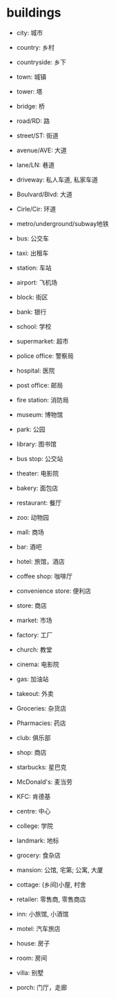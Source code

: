 # buildings

-   city: 城市
-   country: 乡村
-   countryside: 乡下
-   town: 城镇
-   tower: 塔
-   bridge: 桥
-   road/RD: 路
-   street/ST: 街道
-   avenue/AVE: 大道
-   lane/LN: 巷道
-   driveway: 私人车道, 私家车道
-   Boulvard/Blvd: 大道
-   Cirle/Cir: 环道
-   metro/underground/subway地铁
-   bus: 公交车
-   taxi: 出租车
-   station: 车站
-   airport: 飞机场

-   block: 街区
-   bank: 银行
-   school: 学校
-   supermarket: 超市
-   police office: 警察局
-   hospital: 医院
-   post office: 邮局
-   fire station: 消防局
-   museum: 博物馆
-   park: 公园
-   library: 图书馆
-   bus stop: 公交站
-   theater: 电影院
-   bakery: 面包店
-   restaurant: 餐厅
-   zoo: 动物园
-   mall: 商场
-   bar: 酒吧
-   hotel: 旅馆，酒店
-   coffee shop: 咖啡厅
-   convenience store: 便利店
-   store: 商店
-   market: 市场
-   factory: 工厂
-   church: 教堂
-   cinema: 电影院
-   gas: 加油站
-   takeout: 外卖
-   Groceries: 杂货店
-   Pharmacies: 药店
-   club: 俱乐部
-   shop: 商店
-   starbucks: 星巴克
-   McDonald's: 麦当劳
-   KFC: 肯德基
-   centre: 中心
-   college: 学院
-   landmark: 地标
-   grocery: 食杂店
-   mansion: 公馆, 宅第; 公寓, 大厦
-   cottage: (乡间)小屋, 村舍
-   retailer: 零售商, 零售商店
-   inn: 小旅馆, 小酒馆
-   motel: 汽车旅店

-   house: 房子
-   room: 房间
-   villa: 别墅
-   porch: 门厅，走廊